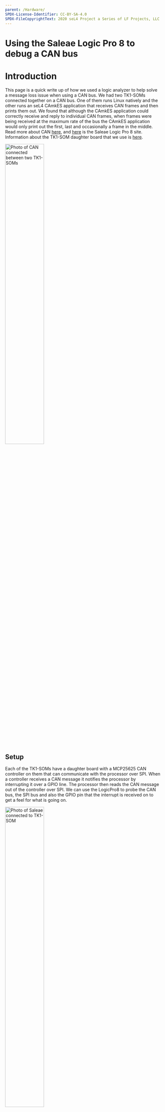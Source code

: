 ```yaml
---
parent: /Hardware/
SPDX-License-Identifier: CC-BY-SA-4.0
SPDX-FileCopyrightText: 2020 seL4 Project a Series of LF Projects, LLC.
---
```


# Using the Saleae Logic Pro 8 to debug a CAN bus
 
# Introduction
This page is a quick write up of how we used a logic analyzer to help
solve a message loss issue when using a CAN bus. We had two TK1-SOMs
connected together on a CAN bus. One of them runs Linux natively and the
other runs an seL4 CAmkES application that receives CAN frames and then
prints them out. We found that although the CAmkES application could
correctly receive and reply to individual CAN frames, when frames were
being received at the maximum rate of the bus the CAmkES application
would only print out the first, last and occasionally a frame in the
middle. Read more about CAN
[here](https://en.wikipedia.org/wiki/CAN_bus), and
[here](https://www.saleae.com/index) is the Saleae Logic Pro 8
site. Information about the TK1-SOM daughter board that we use is
[here](https://bitbucket.csiro.au/projects/OH/repos/tk1som-can-daughterboard/browse).

<img style="width: 50%" src="setup.JPG" alt="Photo of CAN connected between two TK1-SOMs" />

## Setup
 Each of the TK1-SOMs have a daughter board with a MCP25625
CAN controller on them that can communicate with the processor over SPI.
When a controller receives a CAN message it notifies the processor by
interrupting it over a GPIO line. The processor then reads the CAN
message out of the controller over SPI. We can use the LogicPro8 to
probe the CAN bus, the SPI bus and also the GPIO pin that the interrupt
is received on to get a feel for what is going on.

<img style="width: 50%" src="saleae.JPG" alt="Photo of Saleae connected to TK1-SOM" />

### Connecting to the CAN bus

<img style="width: 50%" src="daughterboard.PNG" alt="Schematic of daughter board" />

On our daughter board (schematic above), our CAN bus pins are CAN1H,
CAN1L and GND. The Logic pro only needs to be plugged into CAN1L and GND
in order to decode CAN frames. We connect Channel 0 of the Logic pro as
shown: (Note that the schematic above shows the bottom of the daughter
board. So the order of the pins in the photo is reversed)

<img style="width: 50%" src="can.JPG" alt="Closeup photo of Saleae connected to TK1-SOm" />

Saleae provides the [Logic](https://www.saleae.com/downloads)
software which is used to collect and analyse data.

<img style="width: 50%" src="logic.png" alt="Screenshot of Logic software"/>

We configure Logic to collect at a rate of 50MS/s on channel 0 with
3.3+V

<img style="width: 50%" src="logic1.png" alt="Screenshot of Logic software: Collection bitrate setting menu" />

We add CAN as an analyser for Channel 0 and set the bitrate to 125000
which is what our TK1s are configured to use.

<img style="width: 50%" src="logic2.png" alt="Screenshot of Logic software: Analyser setting menu" />
<img style="width: 50%" src="logic3.png" alt="Screenshot of Logic software: Analyser setting menu, sample bitrate setting" />

We press start and then send one CAN message from the Linux TK1 to the
seL4 TK1.
```
Native Linux:
ubuntu@tegra-ubuntu:\~$ cansend can0 5A1#11.22.33.44.55.66.77.88

seL4: Recv: error(0), id(5a1), data(11, 22, 33, 44, 55, 66, 77, 88)
```
In Logic we see that we measured the CAN message being transmitted over
the bus. On the side under Decoded protocols Logic reports the fields of
the message that was sent.

<img style="width: 50%" src="logic4.png" alt="Screenshot of Logic software: CAN Sample result" />

### Connecting to SPI


We now connect to the SPI bus. To do this we need to measure the CLK,
MOSI and MISO. (These pins can be found at the bottom of the schematic).
We connect the probe to them as follows:

<img style="width: 50%" src="spi.JPG" alt="Photo of attaching Saleae to SPI bus" />

In Logic we add the new channels and configure a SPI analyser for them.

<img style="width: 50%" src="logic5.png" alt="Screenshot of Logic software: SPI Analyser setting menu" />

After running the scan again while sending a CAN message we now see the
CAN frame sent on the bus followed by a few SPI transactions between the
Processor and CAN controller.

<img style="width: 50%" src="logic6.png" alt="Screenshot of Logic software: SPI Sample result" />

Zooming in on a single SPI transaction we see that the CAN driver send
0x03, 0x2C and the CAN controller respond with 0x01. This corresponds to
Read register 0x2C (Interrupt flag register) and the register value
being returned as 0x01 (Message received). Under decoded protocols you
can see both CAN messages and SPI messages that were sent.

<img style="width: 50%" src="logic7.png" alt="Screenshot of Logic software: SPI Sample result, Zoomed in" />

### GPIO Interrupt line
 We finally connect the probe to the
interrupt line. The daughter board configures the CAN controller to
interrupt over GPIO3 which is exposed as Pin 4 on pinout J5 as described
in the
[TK1-SOM Reference guide](http://coloradoengineering.com/wp-content/uploads/2016/12/Reference-Guide_FINAL.pdf). This is at the back of the TK1 relative to our
setup and we connect the probe as shown:

<img style="width: 50%" src="gpio.JPG" alt="Photo of attaching Saleae to GPIO interrupt" />

We capture a message being sent again and now we can see the CAN message
being sent, the controller interrupting the GPIO line and then the
processor responding to the interrupt with SPI transactions. Eventually
the interrupt line is reset once the processor has read out the received
CAN message from the CAN controller.

<img style="width: 50%" src="logic8.png" alt="Screenshot of Logic software: GPIO Sample result" />
